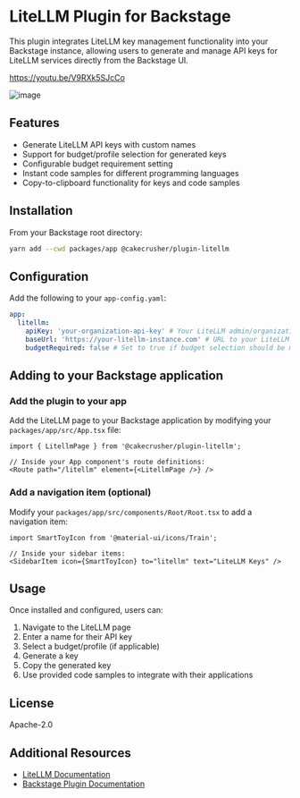 # LiteLLM Plugin for Backstage

This plugin integrates LiteLLM key management functionality into your Backstage instance, allowing users to generate and manage API keys for LiteLLM services directly from the Backstage UI.

https://youtu.be/V9RXk5SJcCo

![image](https://github.com/user-attachments/assets/bcd3daed-029c-42c0-90d6-43996d7bf127)


## Features

- Generate LiteLLM API keys with custom names
- Support for budget/profile selection for generated keys
- Configurable budget requirement setting
- Instant code samples for different programming languages
- Copy-to-clipboard functionality for keys and code samples

## Installation

From your Backstage root directory:
```bash
yarn add --cwd packages/app @cakecrusher/plugin-litellm
```

## Configuration

Add the following to your `app-config.yaml`:
```yaml
app:
  litellm:
    apiKey: 'your-organization-api-key' # Your LiteLLM admin/organization API key
    baseUrl: 'https://your-litellm-instance.com' # URL to your LiteLLM instance
    budgetRequired: false # Set to true if budget selection should be mandatory
```

## Adding to your Backstage application

### Add the plugin to your app

Add the LiteLLM page to your Backstage application by modifying your `packages/app/src/App.tsx` file:

```tsx
import { LitellmPage } from '@cakecrusher/plugin-litellm';

// Inside your App component's route definitions:
<Route path="/litellm" element={<LitellmPage />} />
```

### Add a navigation item (optional)

Modify your `packages/app/src/components/Root/Root.tsx` to add a navigation item:

```tsx
import SmartToyIcon from '@material-ui/icons/Train';

// Inside your sidebar items:
<SidebarItem icon={SmartToyIcon} to="litellm" text="LiteLLM Keys" />
```

## Usage

Once installed and configured, users can:

1. Navigate to the LiteLLM page
2. Enter a name for their API key
3. Select a budget/profile (if applicable)
4. Generate a key
5. Copy the generated key
6. Use provided code samples to integrate with their applications

## License

Apache-2.0

## Additional Resources

- [LiteLLM Documentation](https://docs.litellm.ai/)
- [Backstage Plugin Documentation](https://backstage.io/docs/plugins/)
